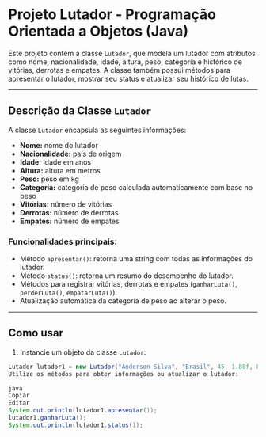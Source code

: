 # Projeto Lutador - Programação Orientada a Objetos (Java)

Este projeto contém a classe `Lutador`, que modela um lutador com atributos como nome, nacionalidade, idade, altura, peso, categoria e histórico de vitórias, derrotas e empates. A classe também possui métodos para apresentar o lutador, mostrar seu status e atualizar seu histórico de lutas.

---

## Descrição da Classe `Lutador`

A classe `Lutador` encapsula as seguintes informações:

- **Nome:** nome do lutador
- **Nacionalidade:** país de origem
- **Idade:** idade em anos
- **Altura:** altura em metros
- **Peso:** peso em kg
- **Categoria:** categoria de peso calculada automaticamente com base no peso
- **Vitórias:** número de vitórias
- **Derrotas:** número de derrotas
- **Empates:** número de empates

### Funcionalidades principais:

- Método `apresentar()`: retorna uma string com todas as informações do lutador.
- Método `status()`: retorna um resumo do desempenho do lutador.
- Métodos para registrar vitórias, derrotas e empates (`ganharLuta()`, `perderLuta()`, `empatarLuta()`).
- Atualização automática da categoria de peso ao alterar o peso.

---

## Como usar

1. Instancie um objeto da classe `Lutador`:

```java
Lutador lutador1 = new Lutador("Anderson Silva", "Brasil", 45, 1.88f, 84, 34, 11, 1);
Utilize os métodos para obter informações ou atualizar o lutador:

java
Copiar
Editar
System.out.println(lutador1.apresentar());
lutador1.ganharLuta();
System.out.println(lutador1.status());
